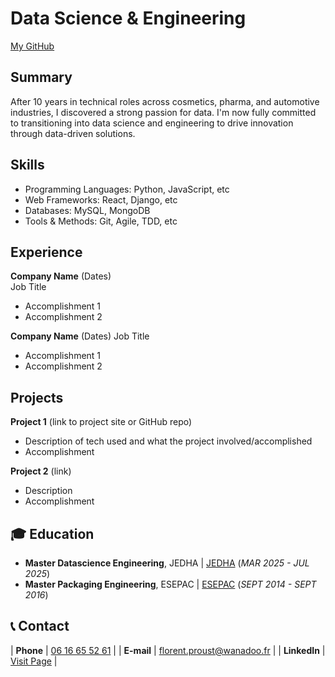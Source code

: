 # Data Science & Engineering
[My GitHub](https://github.com/LyXoR51)

## Summary
After 10 years in technical roles across cosmetics, pharma, and automotive industries, I discovered a strong passion for data. I'm now fully committed to transitioning into data science and engineering to drive innovation through data-driven solutions.

## Skills
- Programming Languages: Python, JavaScript, etc 
- Web Frameworks: React, Django, etc
- Databases: MySQL, MongoDB
- Tools & Methods: Git, Agile, TDD, etc

## Experience
**Company Name** (Dates)   
Job Title
- Accomplishment 1
- Accomplishment 2  

**Company Name** (Dates)
Job Title
- Accomplishment 1
- Accomplishment 2

## Projects
**Project 1** (link to project site or GitHub repo)  
- Description of tech used and what the project involved/accomplished
- Accomplishment 

**Project 2** (link)
- Description 
- Accomplishment


## 🎓 Education
- **Master Datascience Engineering**, JEDHA | <a href="https://www.jedha.co/" target="_blank">JEDHA</a> (_MAR 2025 - JUL 2025_)		  		
- **Master Packaging Engineering**, ESEPAC	| <a href="https://www.esepac.com/" target="_blank">ESEPAC</a> (_SEPT 2014 - SEPT 2016_)	 			        		


## 📞 Contact
| **Phone**   | <a href="0616655261">06 16 65 52 61</a> |
| **E-mail**   | <a href="mailto:florent.proust@wanadoo.fr">florent.proust@wanadoo.fr</a> | 
| **LinkedIn**   | <a href="https://www.linkedin.com/in/florent-proust-49334a90/" target="_blank">Visit Page</a> | 
